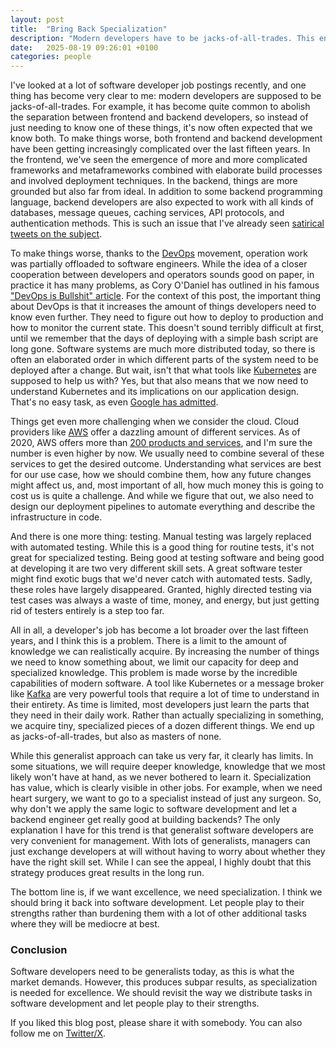 ```yaml
---
layout: post
title:  "Bring Back Specialization"
description: "Modern developers have to be jacks-of-all-trades. This enforced generalization leads to broad but superficial knowledge. We need to bring back specialization."
date:   2025-08-19 09:26:01 +0100
categories: people
---
```

I've looked at a lot of software developer job postings recently, and one thing has become very clear to me: modern developers are supposed to be jacks-of-all-trades. For example, it has become quite common to abolish the separation between frontend and backend developers, so instead of just needing to know one of these things, it's now often expected that we know both. To make things worse, both frontend and backend development have been getting increasingly complicated over the last fifteen years. In the frontend, we've seen the emergence of more and more complicated frameworks  and metaframeworks combined with elaborate build processes and involved deployment techniques. In the backend, things are more grounded but also far from ideal. In addition to some backend programming language, backend developers are also expected to work with all kinds of databases, message queues, caching services, API protocols, and authentication methods. This is such an issue that I've already seen [satirical tweets on the subject](https://x.com/SumitM_X/status/1955206298343235723).

To make things worse, thanks to the [DevOps](https://en.wikipedia.org/wiki/DevOps) movement, operation work was partially offloaded to software engineers. While the idea of a closer cooperation between developers and operators sounds good on paper, in practice it has many problems, as Cory O'Daniel has outlined in his famous ["DevOps is Bullshit" article](https://www.massdriver.cloud/blogs/devops-is-bullshit). For the context of this post, the important thing about DevOps is that it increases the amount of things developers need to know even further. They need to figure out how to deploy to production and how to monitor the current state. This doesn't sound terribly difficult at first, until we remember that the days of deploying with a simple bash script are long gone. Software systems are much more distributed today, so there is often an elaborated order in which different parts of the system need to be deployed after a change. But wait, isn't that what tools like [Kubernetes](https://en.wikipedia.org/wiki/Kubernetes) are supposed to help us with? Yes, but that also means that we now need to understand Kubernetes and its implications on our application design. That's no easy task, as even [Google has admitted](https://www.theregister.com/2021/02/25/google_kubernetes_autopilot/). 

Things get even more challenging when we consider the cloud. Cloud providers like [AWS](https://en.wikipedia.org/wiki/Amazon_Web_Services) offer a dazzling amount of different services. As of 2020, AWS offers more than [200 products and services](https://alleo.tech/2020/01/14/how-many-services-does-aws-actually-have/), and I'm sure the number is even higher by now. We usually need to combine several of these services to get the desired outcome. Understanding what services are best for our use case, how we should combine them, how any future changes might affect us, and, most important of all, how much money this is going to cost us is quite a challenge. And while we figure that out, we also need to design our deployment pipelines to automate everything and describe the infrastructure in code.

And there is one more thing: testing. Manual testing was largely replaced with automated testing. While this is a good thing for routine tests, it's not great for specialized testing. Being good at testing software and being good at developing it are two very different skill sets. A great software tester might find exotic bugs that we'd never catch with automated tests. Sadly, these roles have largely disappeared. Granted, highly directed testing via test cases was always a waste of time, money, and energy, but just getting rid of testers entirely is a step too far.

All in all, a developer's job has become a lot broader over the last fifteen years, and I think this is a problem. There is a limit to the amount of knowledge we can realistically acquire. By increasing the number of things we need to know something about, we limit our capacity for deep and specialized knowledge. This problem is made worse by the incredible capabilities of modern software. A tool like Kubernetes or a message broker like [Kafka](https://kafka.apache.org/) are very powerful tools that require a lot of time to understand in their entirety. As time is limited, most developers just learn the parts that they need in their daily work. Rather than actually specializing in something, we acquire tiny, specialized pieces of a dozen different things. We end up as jacks-of-all-trades, but also as masters of none.

While this generalist approach can take us very far, it clearly has limits. In some situations, we will require deeper knowledge, knowledge that we most likely won't have at hand, as we never bothered to learn it. Specialization has value, which is clearly visible in other jobs. For example, when we need heart surgery, we want to go to a specialist instead of just any surgeon. So, why don't we apply the same logic to software development and let a backend engineer get really good at building backends? The only explanation I have for this trend is that generalist software developers are very convenient for management. With lots of generalists, managers can just exchange developers at will without having to worry about whether they have the right skill set. While I can see the appeal, I highly doubt that this strategy produces great results in the long run.

The bottom line is, if we want excellence, we need specialization. I think we should bring it back into software development. Let people play to their strengths rather than burdening them with a lot of other additional tasks where they will be mediocre at best.

### Conclusion
Software developers need to be generalists today, as this is what the market demands. However, this produces subpar results, as specialization is needed for excellence. We should revisit the way we distribute tasks in software development and let people play to their strengths.

If you liked this blog post, please share it with somebody. You can also follow me on [Twitter/X](https://twitter.com/fxr256).
